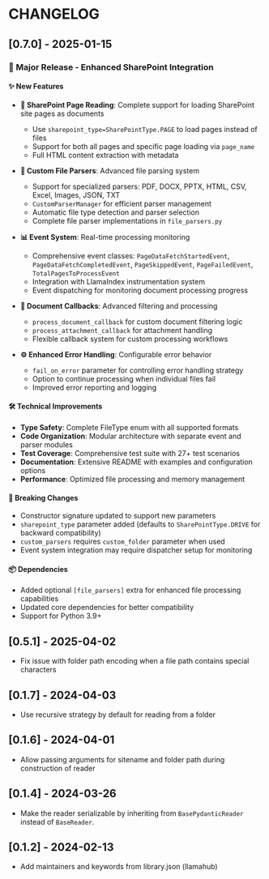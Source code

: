 # CHANGELOG

## [0.7.0] - 2025-01-15

### 🎉 Major Release - Enhanced SharePoint Integration

#### ✨ New Features

- **📄 SharePoint Page Reading**: Complete support for loading SharePoint site pages as documents

  - Use `sharepoint_type=SharePointType.PAGE` to load pages instead of files
  - Support for both all pages and specific page loading via `page_name`
  - Full HTML content extraction with metadata

- **🔧 Custom File Parsers**: Advanced file parsing system

  - Support for specialized parsers: PDF, DOCX, PPTX, HTML, CSV, Excel, Images, JSON, TXT
  - `CustomParserManager` for efficient parser management
  - Automatic file type detection and parser selection
  - Complete file parser implementations in `file_parsers.py`

- **📊 Event System**: Real-time processing monitoring

  - Comprehensive event classes: `PageDataFetchStartedEvent`, `PageDataFetchCompletedEvent`, `PageSkippedEvent`, `PageFailedEvent`, `TotalPagesToProcessEvent`
  - Integration with LlamaIndex instrumentation system
  - Event dispatching for monitoring document processing progress

- **🎯 Document Callbacks**: Advanced filtering and processing

  - `process_document_callback` for custom document filtering logic
  - `process_attachment_callback` for attachment handling
  - Flexible callback system for custom processing workflows

- **⚙️ Enhanced Error Handling**: Configurable error behavior
  - `fail_on_error` parameter for controlling error handling strategy
  - Option to continue processing when individual files fail
  - Improved error reporting and logging

#### 🛠️ Technical Improvements

- **Type Safety**: Complete FileType enum with all supported formats
- **Code Organization**: Modular architecture with separate event and parser modules
- **Test Coverage**: Comprehensive test suite with 27+ test scenarios
- **Documentation**: Extensive README with examples and configuration options
- **Performance**: Optimized file processing and memory management

#### 🔧 Breaking Changes

- Constructor signature updated to support new parameters
- `sharepoint_type` parameter added (defaults to `SharePointType.DRIVE` for backward compatibility)
- `custom_parsers` requires `custom_folder` parameter when used
- Event system integration may require dispatcher setup for monitoring

#### 📦 Dependencies

- Added optional `[file_parsers]` extra for enhanced file processing capabilities
- Updated core dependencies for better compatibility
- Support for Python 3.9+

## [0.5.1] - 2025-04-02

- Fix issue with folder path encoding when a file path contains special characters

## [0.1.7] - 2024-04-03

- Use recursive strategy by default for reading from a folder

## [0.1.6] - 2024-04-01

- Allow passing arguments for sitename and folder path during construction of reader

## [0.1.4] - 2024-03-26

- Make the reader serializable by inheriting from `BasePydanticReader` instead of `BaseReader`.

## [0.1.2] - 2024-02-13

- Add maintainers and keywords from library.json (llamahub)
